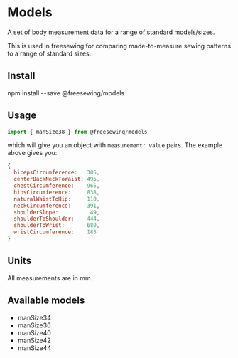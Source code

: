 # Models
A set of body measurement data for a range of standard models/sizes.

This is used in freesewing for comparing made-to-measure sewing patterns to a range of standard sizes.

## Install

npm install --save @freesewing/models

## Usage

```js
import { manSize38 } from @freesewing/models
```

which will give you an object with `measurement: value` pairs. 
The example above gives you:

```js
{
  bicepsCircumference:   305,
  centerBackNeckToWaist: 495,
  chestCircumference:    965,
  hipsCircumference:     838,
  naturalWaistToHip:     110,
  neckCircumference:     391,
  shoulderSlope:          49,
  shoulderToShoulder:    444,
  shoulderToWrist:       680,
  wristCircumference:    185
}
```
## Units

All measurements are in mm.

## Available models

 - manSize34
 - manSize36
 - manSize40
 - manSize42
 - manSize44
